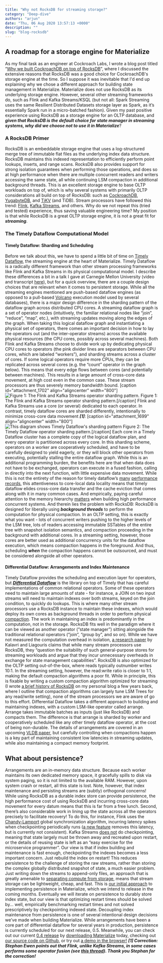 ```yaml
---
title: "Why not RocksDB for streaming storage?"
category: "Deep-dive"
authors: "arjun"
date: "Thu, 06 Aug 2020 13:57:13 +0000"
description: ""
slug: "blog-rocksdb"
---
```


## A roadmap for a storage engine for Materialize

As my final task as an engineer at Cockroach Labs, I wrote a blog post titled “[Why we built CockroachDB on top of RocksDB](https://www.cockroachlabs.com/blog/cockroachdb-on-rocksd/)”, where I discussed the extensive reasons that RocksDB was a good choice for CockroachDB's storage engine at the time. So I suppose it was inevitable that I'd end up explaining why we chose a different approach for building state management in Materialize. Materialize does not use RocksDB as its underlying storage engine. However, several other streaming frameworks do, such as Flink and Kafka Streams/KSQL (but not all: Spark Streaming uses the same Resilient Distributed Datasets storage layer as Spark, as it’s essentially Spark run in a micro-batched fashion). Given my past positive experience using RocksDB as a storage engine for an OLTP database, and **_given that RocksDB is the default choice for state manager in streaming systems, why did we choose not to use it in Materialize_**?

### A RocksDB Primer

RocksDB is an embeddable storage engine that uses a log-structured merge tree of immutable flat files as the underlying index data structure. RocksDB maintains this indexed representation to efficiently perform point lookups, inserts, and range scans. RocksDB also provides support for strong isolation guarantees when performing those operations, and does so at high performance when there are multiple concurrent readers and writers accessing the same state, all while continuing LSM compaction in additional background threads. This is an excellent storage engine to base OLTP workloads on top of, which is why several systems with primarily OLTP considerations all build on top of RocksDB: such as [CockroachDB](https://www.cockroachlabs.com/), [YugabyteDB](https://www.yugabyte.com/), and [TiKV](https://tikv.org/) (and TiDB). Stream processors have followed this trend: [Flink](http://flink.apache.org/), [Kafka Streams](https://kafka.apache.org/documentation/streams/), and others. Why do we not repeat this (tried and tested) experience, thus saving valuable engineering time? My position is that while RocksDB is a great OLTP storage engine, it is not a great fit for **_streaming_**.

### The Timely Dataflow Computational Model

#### Timely Dataflow: Sharding and Scheduling

Before we talk about this, we have to spend a little bit of time on [Timely Dataflow](http://timelydataflow.com/), the streaming engine at the heart of Materialize. Timely Dataflow is a radically different framework than other stream processing frameworks like Flink and Kafka Streams in its physical computational model. I describe these differences a bit in a talk I gave at Carnegie Mellon University (video and transcript [here](https://materialize.io/blog-cmudb/)), but for a quick overview, there are a couple design choices that are relevant when it comes to persistent storage. While all the streaming engines mentioned are push-based dataflow engines (as opposed to a pull-based [Volcano](https://dl.acm.org/doi/10.1109/69.273032) execution model used by several databases), there is a major design difference in the sharding pattern of the dataflow graph across distributed CPU cores. A streaming dataflow graph is a set of operator nodes (intuitively, the familiar relational nodes like “join”, “reduce”, “map”, etc.), with streaming updates moving along the edges of the graph. When taking this logical dataflow graph and instantiating a physical set of operators, there comes an important decision in how to lay the operators out (and the inter-operator streams) across the available physical resources (the CPU cores, possibly across several machines). Both Flink and Kafka Streams choose to divide work up by dedicating physical CPU cores to operators (the pink divider lines are separators between CPU cores, which are labeled “workers”), and sharding streams across a cluster of cores. If some logical operators require more CPUs, they can be replicated across several cores (e.g. the “count” operator in the graph below). This means that every edge flows between cores (and potentially between machines). This results in a large amount of cross-core data movement, at high cost even in the common case. These stream processors are thus severely memory bandwidth bound. \[caption id="attachment\_1702" align="aligncenter" width="800"\]![Figure 1: The Flink and Kafka Streams operator sharding pattern.](https://materialize.io/wp-content/uploads/2020/08/Screen-Shot-2020-08-06-at-9.48.34-AM-1024x288.png) Figure 1: The Flink and Kafka Streams operator sharding pattern.\[/caption\] Flink and Kafka Streams use a core (or several) dedicated to each operator. In contrast, timely dataflow cores are sharded differently, intentionally to minimize cross-core data movement **_\[1\]_**: \[caption id="attachment\_1699" align="aligncenter" width="800"\]![This diagram shows Timely Dataflow's sharding pattern](https://materialize.io/wp-content/uploads/2020/08/Screen-Shot-2020-08-06-at-8.00.01-AM.png) Figure 2: The Timely Dataflow operator sharding pattern.\[/caption\] Each core in a Timely Dataflow cluster has a complete copy of the logical dataflow plan, and every operator is partitioned across every core. In this sharding scheme, operators on a worker are cooperatively scheduled, and have to be carefully designed to yield eagerly, or they will block other operators from executing, potentially stalling the entire dataflow graph. While this is an additional programming burden, the benefits here are that when data does not have to be exchanged, operators can execute in a fused fashion, calling in directly into the next function, with little expensive data movement. While this is not the entirety of the reason for timely dataflow’s [many](http://sigops.org/s/conferences/sosp/2013/papers/p439-murray.pdf) [performance](https://www.usenix.org/system/files/conference/hotos15/hotos15-paper-mcsherry.pdf) [records](https://github.com/frankmcsherry/blog/blob/master/posts/2015-02-04.md), this attentiveness to core-local data locality means that timely dataflow elides cross-core data transfer and the cache eviction that comes along with it in many common cases. And empirically, paying careful attention to the memory hierarchy [matters](https://travisdowns.github.io/blog/2020/07/06/concurrency-costs.html) when building high performance concurrent systems. And therein lies the problem with RocksDB: RocksDB is designed for liberally using **_background threads_** to perform the computation for physical compaction. In an OLTP setting, this is exactly what you want - lots of concurrent writers pushing to the higher levels of the LSM tree, lots of readers accessing immutable SSTables of the entire tree with snapshot isolation semantics, and compaction proceeding in the background with additional cores. In a streaming setting, however, those cores are better used as additional concurrency units for the dataflow execution, which means compaction happens in the foreground. And thus, scheduling **_when_** the compaction happens cannot be outsourced, and must be considered alongside all other operators.

#### Differential Dataflow: Arrangements and Index Maintenance

Timely Dataflow provides the scheduling and execution layer for operators, but [**_Differential Dataflow_**](http://differentialdataflow.com/) is the library on top of Timely that has careful implementations of common relational operators. Some of these operators need to maintain large amounts of state - for instance, a JOIN on two input streams will need to maintain indexes over both streams, keyed on the join condition, to quickly do lookups. This is where many other stream processors use a RocksDB instance to maintain these indexes, which would deploy its own cores as background threads in order to perform physical [compaction](https://emmanuelbernard.com/blog/2017/01/10/lsm-tree-with-level-based-compaction/). The work in maintaining an index is predominantly in the computation, not in the storage. RocksDB fits well in the paradigm where it can be viewed as another operator (“state manager”) sitting alongside the traditional relational operators (“join”, “group by”, and so on). While we have not measured the computation overhead in isolation, [a research paper](https://www.usenix.org/system/files/hotstorage20_paper_kalavri.pdf) by Kalavri and Liagouris claims that while many stream processors use RocksDB, they “question the suitability of such general-purpose stores for streaming workloads and argue that they incur unnecessary overheads in exchange for state management capabilities”. RocksDB is also optimized for the OLTP setting out-of-the-box, where reads typically outnumber writes 10:1\. In the streaming setting, however, the read:write ratio is closer to 1:1, making the default compaction algorithms a poor fit. While in principle, this is fixable by writing a custom compaction algorithm optimized for streaming (I wrote [a brief history of RocksDB](https://ristret.com/s/gnd4yr/brief_history_log_structured_merge_trees) on my personal blog a few years back, where I outline that compaction algorithms can largely tune LSM Trees for any read/write setting), none of the stream processors we are aware of go to this effort. Differential Dataflow takes a different approach to building and maintaining indexes, with a custom LSM-like operator called arrange. Arrange takes immutable batches as inputs (just like RocksDB) and compacts them. The difference is that arrange is sharded by worker and cooperatively scheduled like any other timely dataflow operator, at the cost of being non-durable. The details of arrangements are covered in an upcoming [VLDB paper](https://people.csail.mit.edu/malte/pub/drafts/2019-kpg.pdf), but carefully controlling when compactions happen is a key part of maintaining consistent low latencies in streaming updates, while also maintaining a compact memory footprint.

## What about persistence?

Arrangements are an in-memory data structure. Because each worker maintains its own dedicated memory space, it gracefully spills to disk via system paging, so it is not limited to the available RAM. However, upon system crash or restart, all this state is lost. Note, however, that index maintenance and persisting streams are (subtly) orthogonal concerns! While using RocksDB as a durable index store can provide persistence, the high performance cost of using RocksDB and incurring cross-core data movement for every datum means that this is far from a free lunch. Second, there’s also considerable work in lining up the state across all the operators precisely to facilitate recovery! To do this, for instance, Flink uses the [Chandy-Lamport](https://en.wikipedia.org/wiki/Chandy%E2%80%93Lamport_algorithm) global synchronization algorithm, incurring latency spikes when checkpointing periodically runs ([a new feature](https://ci.apache.org/projects/flink/flink-docs-release-1.11/ops/state/checkpoints.html#unaligned-checkpoints) removes this latency, but is currently not consistent). Kafka Streams [does not](https://www.jesse-anderson.com/2019/10/why-i-recommend-my-clients-not-use-ksql-and-kafka-streams/) do checkpointing, meaning that state largely must be thrown away and recreated upon restart, or the details of reusing state is left as an “easy exercise for the microservice programmer”. Our view is that if index building and maintenance is fast enough, checkpointing the indexes becomes a less important concern. Just rebuild the index on restart! This reduces persistence to the challenge of storing the raw streams, rather than storing the complex globally distributed snapshot of state, a much easier problem. Just writing down the streams to append-only files, an approach that is greatly amenable to [separating compute from storage](https://www.datanami.com/2018/04/20/the-new-economics-of-the-separation-of-compute-and-storage/), means that stream storage can be lightweight, cheap, and fast. This is [our initial approach](https://github.com/MaterializeInc/materialize/issues/1182) to implementing persistence in Materialize, which we intend to release in the coming months. Eventually we will iterate on persistence to durably store index state, but our view is that optimizing restart times should be solved by… well, empirically benchmarking restart times and not solved prescriptively by checkpointing indexed state. Decoupling index maintenance from persistence is one of several intentional design decisions we’ve made when building Materialize. While arrangements have been a core part of differential dataflow for several years in production, persistence is currently scheduled for our next release, 0.5\. Meanwhile, you can check out our current [0.4 release](https://materialize.io/release-materialize-0-4/) by [downloading Materialize](https://materialize.io/download/) today, checking out [our source code on Github](https://github.com/materializeinc/materialize), or try out [a demo in the browser!](https://materialize.io/docs/katacoda/?intro-wikipedia) **_\[1\] Correction: Stephan Ewen points out that Flink, unlike Kafka Streams, in some cases performs some operator fusion (see [this thread](https://twitter.com/StephanEwen/status/1293851086877581312)). Thank you Stephan for the correction!_**